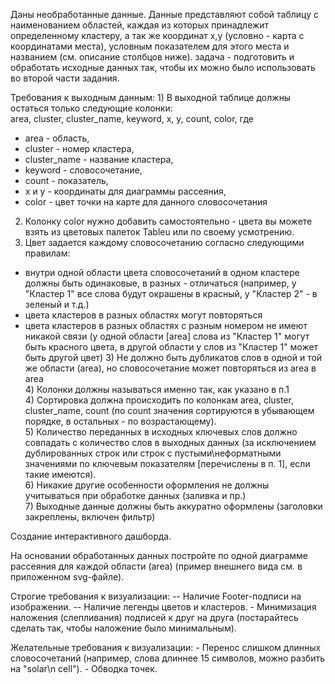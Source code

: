 Даны необработанные данные. Данные представляют собой таблицу с наименованием областей, каждая из которых принадлежит 
определенному кластеру, а так же координат x,y (условно - карта с координатами места), условным показателем для этого места
и названием (см. описание столбцов ниже).
задача - подготовить и обработать исходные данных так, чтобы их можно было использовать во второй части задания.

Требования к выходным данным:
    1) В выходной таблице должны остаться только следующие колонки:  
area, cluster, cluster_name, keyword, x, y, count, color, где
*	 area - область,
*	 cluster - номер кластера,
*	 cluster_name - название кластера,
*	 keyword - словосочетание,
*	 count - показатель,
*	 x и y - координаты для диаграммы рассеяния,
*	 color - цвет точки на карте для данного словосочетания

2) Колонку color нужно добавить самостоятельно - цвета вы можете взять из цветовых палеток Tableu или по своему усмотрению.  
3) Цвет задается каждому словосочетанию согласно следующими правилам:  
*	внутри одной области цвета словосочетаний в одном кластере должны быть одинаковые, в разных - отличаться (например, у "Кластер 1" все слова будут окрашены в красный, у "Кластер 2" - в зеленый и т.д.)
*	цвета кластеров в разных областях могут повторяться
*	цвета кластеров в разных областях с разным номером не имеют никакой связи (у одной области [area] слова из "Кластер 1" могут быть красного цвета, в другой области у слов из "Кластер 1" может быть другой цвет)
    3) Не должно быть дубликатов слов в одной и той же области (area), но словосочетание может повторяться из area в area  
    4) Колонки должны называться именно так, как указано в п.1  
    4) Сортировка должна происходить по колонкам area, cluster, cluster_name, count (по count значения сортируются в убывающем порядке, в остальных - по возрастающему).  
    5) Количество переданных в исходных ключевых слов должно совпадать с количество слов в выходных данных (за исключением дублированных строк или строк с пустыми\неформатными значениями по ключевым показателям [перечислены в п. 1], если такие имеются).  
    6) Никакие другие особенности оформления не должны учитываться при обработке данных (заливка и пр.)  
    7) Выходные данные должны быть аккуратно оформлены (заголовки закреплены, включен фильтр)  

Создание интерактивного дашборда.

На основании обработанных данных постройте по одной диаграмме рассеяния для каждой области (area) (пример внешнего вида см. в приложенном svg-файле).

Строгие требования к визуализации:
    -- Наличие Footer-подписи на изображении.
    -- Наличие легенды цветов и кластеров.
    - Минимизация наложения (слепливания) подписей к друг на друга (постарайтесь сделать так, чтобы наложение было минимальным).

Желательные требования к визуализации:
    - Перенос слишком длинных словосочетаний (например, слова длиннее 15 символов, можно разбить на "solar\n cell").
    - Обводка точек.

